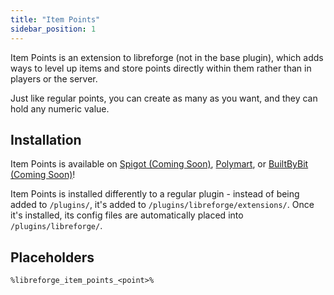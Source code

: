 ```yaml
---
title: "Item Points"
sidebar_position: 1
---
```


Item Points is an extension to libreforge (not in the base plugin), which adds ways to level up items and store
points directly within them rather than in players or the server.

Just like regular points, you can create as many as you want, and they can hold any numeric value.

## Installation

Item Points is available on [Spigot (Coming Soon)](), [Polymart](), or [BuiltByBit (Coming Soon)]()!

Item Points is installed differently to a regular plugin - instead of being added to `/plugins/`, it's added
to `/plugins/libreforge/extensions/`. Once it's installed, its config files are automatically placed into
`/plugins/libreforge/`.

## Placeholders

`%libreforge_item_points_<point>%`
